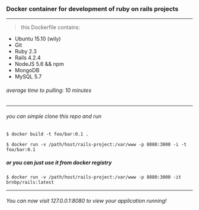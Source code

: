 ### Docker container for development of ruby on rails projects
--------

> this Dockerfile contains:
  - Ubuntu 15.10 (wily)
  - Git
  - Ruby 2.3
  - Rails 4.2.4
  - NodeJS 5.6 && npm
  - MongoDB
  - MySQL 5.7

###### average time to pulling: 10 minutes

----


###### you can simple clone this repo and run

``` $ docker build -t foo/bar:0.1 . ```

``` $ docker run -v /path/host/rails-project:/var/www -p 8080:3000 -i -t foo/bar:0.1 ```

##### or you can just use it from docker registry

``` $ docker run -v /path/host/rails-project:/var/www -p 8080:3000 -it brnbp/rails:latest ```


--------

###### You can now visit 127.0.0.1:8080 to view your application running!

